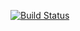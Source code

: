 [![Build Status](https://travis-ci.org/b2choy/Project110.svg?branch=master)](https://travis-ci.org/b2choy/Project110)